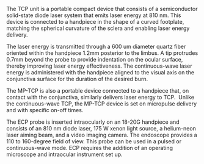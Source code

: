 The TCP unit is a portable compact device that consists of a semiconductor solid-state diode laser system that emits laser energy at 810 nm. This device is connected to a handpiece in the shape of a curved footplate, matching the spherical curvature of the sclera and enabling laser energy delivery.

The laser energy is transmitted through a 600 um diameter quartz fiber oriented within the handpiece 1.2mm posterior to the limbus. A tip protrudes 0.7mm beyond the probe to provide indentation on the ocular surface, thereby improving laser energy effectiveness. The continuous-wave laser energy is administered with the handpiece aligned to the visual axis on the conjunctiva surface for the duration of the desired burn.

The MP-TCP is also a portable device connected to a handpiece that, on contact with the conjunctiva, similarly delivers laser energy to TCP.  Unlike the continuous-wave TCP, the MP-TCP device is set on micropulse delivery and with specific on-off times.

The ECP probe is inserted intraocularly on an 18-20G handpiece and consists of an 810 nm diode laser, 175 W xenon light source, a helium-neon laser aiming beam, and a video imaging camera. The endoscope provides a 110 to 160-degree field of view. This probe can be used in a pulsed or continuous-wave mode. ECP requires the addition of an operating microscope and intraocular instrument set up.